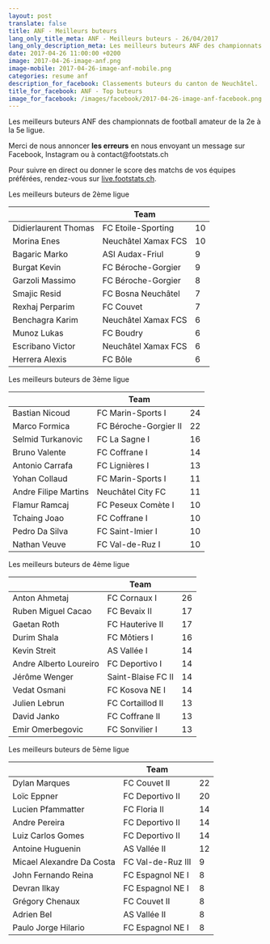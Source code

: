 ```yaml
---
layout: post
translate: false
title: ANF - Meilleurs buteurs
lang_only_title_meta: ANF - Meilleurs buteurs - 26/04/2017
lang_only_description_meta: Les meilleurs buteurs ANF des championnats de football amateur de la 2e à la 5e ligue - 26/04/2017
date: 2017-04-26 11:00:00 +0200
image: 2017-04-26-image-anf.png
image-mobile: 2017-04-26-image-anf-mobile.png
categories: resume anf
description_for_facebook: Classements buteurs du canton de Neuchâtel.
title_for_facebook: ANF - Top buteurs
image_for_facebook: /images/facebook/2017-04-26-image-anf-facebook.png
---
```

<p>Les meilleurs buteurs ANF des championnats de football amateur de la 2e à la 5e ligue.</p>
<p>Merci de nous annoncer <b>les erreurs</b> en nous envoyant un message sur Facebook, Instagram ou à contact@footstats.ch</p>
<p>Pour suivre en direct ou donner le score des matchs de vos équipes préférées, rendez-vous sur <a href='http://live.footstats.ch'>live.footstats.ch</a>.</p>

<p>Les meilleurs buteurs de 2ème ligue</p><table class="table"><thead><tr><th><i class="fa fa-male"></i></th><th>Team</th><th><i class="fa fa-futbol-o"></i></th></tr></thead><tbody><tr><td>Didierlaurent Thomas</td><td>FC Etoile-Sporting</td><td>10</td></tr><tr><td>Morina Enes</td><td>Neuchâtel Xamax FCS</td><td>10</td></tr><tr><td>Bagaric Marko</td><td>ASI Audax-Friul</td><td>9</td></tr><tr><td>Burgat Kevin</td><td>FC Béroche-Gorgier</td><td>9</td></tr><tr><td>Garzoli Massimo</td><td>FC Béroche-Gorgier</td><td>8</td></tr><tr><td>Smajic Resid</td><td>FC Bosna Neuchâtel</td><td>7</td></tr><tr><td>Rexhaj Perparim</td><td>FC Couvet</td><td>7</td></tr><tr><td>Benchagra Karim</td><td>Neuchâtel Xamax FCS</td><td>6</td></tr><tr><td>Munoz Lukas</td><td>FC Boudry</td><td>6</td></tr><tr><td>Escribano Victor</td><td>Neuchâtel Xamax FCS</td><td>6</td></tr><tr><td>Herrera Alexis</td><td>FC Bôle</td><td>6</td></tr></tbody></table><p>Les meilleurs buteurs de 3ème ligue</p><table class="table"><thead><tr><th><i class="fa fa-male"></i></th><th>Team</th><th><i class="fa fa-futbol-o"></i></th></tr></thead><tbody><tr><td>Bastian Nicoud</td><td>FC Marin-Sports I</td><td>24</td></tr><tr><td>Marco Formica</td><td>FC Béroche-Gorgier II</td><td>22</td></tr><tr><td>Selmid Turkanovic</td><td>FC La Sagne I</td><td>16</td></tr><tr><td>Bruno Valente</td><td>FC Coffrane I</td><td>14</td></tr><tr><td>Antonio Carrafa</td><td>FC Lignières I</td><td>13</td></tr><tr><td>Yohan Collaud</td><td>FC Marin-Sports I</td><td>11</td></tr><tr><td>Andre Filipe Martins</td><td>Neuchâtel City FC</td><td>11</td></tr><tr><td>Flamur Ramcaj</td><td>FC Peseux Comète I</td><td>10</td></tr><tr><td>Tchaing Joao</td><td>FC Coffrane I</td><td>10</td></tr><tr><td>Pedro Da Silva</td><td>FC Saint-Imier I</td><td>10</td></tr><tr><td>Nathan Veuve</td><td>FC Val-de-Ruz I</td><td>10</td></tr></tbody></table><p>Les meilleurs buteurs de 4ème ligue</p><table class="table"><thead><tr><th><i class="fa fa-male"></i></th><th>Team</th><th><i class="fa fa-futbol-o"></i></th></tr></thead><tbody><tr><td>Anton Ahmetaj</td><td>FC Cornaux I</td><td>26</td></tr><tr><td>Ruben Miguel Cacao</td><td>FC Bevaix II</td><td>17</td></tr><tr><td>Gaetan Roth</td><td>FC Hauterive II</td><td>17</td></tr><tr><td>Durim Shala</td><td>FC Môtiers I</td><td>16</td></tr><tr><td>Kevin Streit</td><td>AS Vallée I</td><td>14</td></tr><tr><td>Andre Alberto Loureiro</td><td>FC Deportivo I</td><td>14</td></tr><tr><td>Jérôme Wenger</td><td>Saint-Blaise FC II</td><td>14</td></tr><tr><td>Vedat Osmani</td><td>FC Kosova NE I</td><td>14</td></tr><tr><td>Julien Lebrun</td><td>FC Cortaillod II</td><td>13</td></tr><tr><td>David Janko</td><td>FC Coffrane II</td><td>13</td></tr><tr><td>Emir Omerbegovic</td><td>FC Sonvilier I</td><td>13</td></tr></tbody></table><p>Les meilleurs buteurs de 5ème ligue</p><table class="table"><thead><tr><th><i class="fa fa-male"></i></th><th>Team</th><th><i class="fa fa-futbol-o"></i></th></tr></thead><tbody><tr><td>Dylan Marques</td><td>FC Couvet II</td><td>22</td></tr><tr><td>Loïc Eppner</td><td>FC Deportivo II</td><td>20</td></tr><tr><td>Lucien Pfammatter</td><td>FC Floria II</td><td>14</td></tr><tr><td>Andre Pereira</td><td>FC Deportivo II</td><td>14</td></tr><tr><td>Luiz Carlos Gomes</td><td>FC Deportivo II</td><td>14</td></tr><tr><td>Antoine Huguenin</td><td>AS Vallée II</td><td>12</td></tr><tr><td>Micael Alexandre Da Costa</td><td>FC Val-de-Ruz III</td><td>9</td></tr><tr><td>John Fernando Reina</td><td>FC Espagnol NE I</td><td>8</td></tr><tr><td>Devran Ilkay</td><td>FC Espagnol NE I</td><td>8</td></tr><tr><td>Grégory Chenaux</td><td>FC Couvet II</td><td>8</td></tr><tr><td>Adrien Bel</td><td>AS Vallée II</td><td>8</td></tr><tr><td>Paulo Jorge Hilario</td><td>FC Espagnol NE I</td><td>8</td></tr></tbody></table>